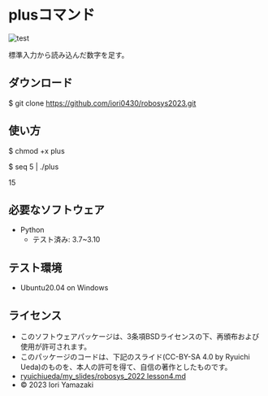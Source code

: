 # plusコマンド

![test](https://github.com/iori0430/robosys2023/actions/workflows/test.yml/badge.svg)

標準入力から読み込んだ数字を足す。

## ダウンロード

$ git clone <https://github.com/iori0430/robosys2023.git>

## 使い方    
  
$ chmod +x plus

$ seq 5 | ./plus

15

## 必要なソフトウェア

* Python
  * テスト済み: 3.7~3.10

## テスト環境

* Ubuntu20.04 on Windows

## ライセンス

* このソフトウェアパッケージは、3条項BSDライセンスの下、再頒布および使用が許可されます。
* このパッケージのコードは、下記のスライド(CC-BY-SA 4.0 by Ryuichi Ueda)のものを、本人の許可を得て、自信の著作としたものです。
* [ryuichiueda/my_slides/robosys_2022 lesson4.md](https://github.com/ryuichiueda/my_slides/blob/master/robosys_2022/lesson4.md)
* © 2023 Iori Yamazaki
